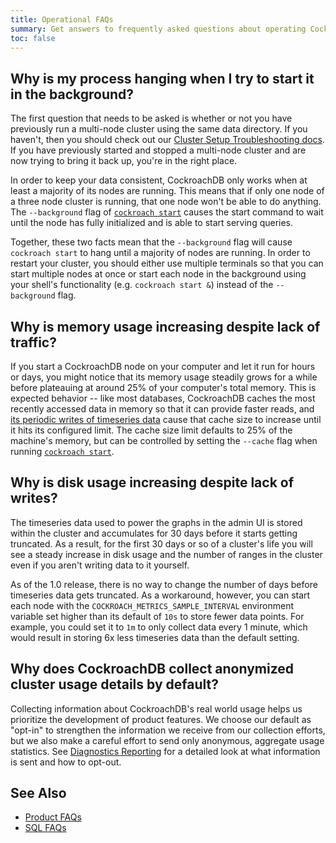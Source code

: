 ```yaml
---
title: Operational FAQs
summary: Get answers to frequently asked questions about operating CockroachDB.
toc: false
---
```


<div id="toc"></div>

## Why is my process hanging when I try to start it in the background?

The first question that needs to be asked is whether or not you have previously
run a multi-node cluster using the same data directory. If you haven't, then you
should check out our [Cluster Setup Troubleshooting
docs](cluster-setup-troubleshooting.html). If you have previously started and
stopped a multi-node cluster and are now trying to bring it back up, you're in
the right place.

In order to keep your data consistent, CockroachDB only works when at least a
majority of its nodes are running. This means that if only one node of a three
node cluster is running, that one node won't be able to do anything. The
`--background` flag of [`cockroach start`](start-a-node.html) causes the start
command to wait until the node has fully initialized and is able to start
serving queries.

Together, these two facts mean that the `--background` flag will cause
`cockroach start` to hang until a majority of nodes are running. In order to
restart your cluster, you should either use multiple terminals so that you can
start multiple nodes at once or start each node in the background using your
shell's functionality (e.g. `cockroach start &`) instead of the `--background`
flag.

## Why is memory usage increasing despite lack of traffic?

If you start a CockroachDB node on your computer and let it run for hours or days, you might notice that its memory usage steadily grows for a while before plateauing at around 25% of your computer's total memory. This is expected behavior -- like most databases, CockroachDB caches the most recently accessed data in memory so that it can provide faster reads, and [its periodic writes of timeseries data](#why-is-disk-usage-increasing-despite-lack-of-writes) cause that cache size to increase until it hits its configured limit. The cache size limit defaults to 25% of the machine's memory, but can be controlled by setting the `--cache` flag when running [`cockroach start`](start-a-node.html).

## Why is disk usage increasing despite lack of writes?

The timeseries data used to power the graphs in the admin UI is stored within the cluster and accumulates for 30 days before it starts getting truncated. As a result, for the first 30 days or so of a cluster's life you will see a steady increase in disk usage and the number of ranges in the cluster even if you aren't writing data to it yourself.

As of the 1.0 release, there is no way to change the number of days before timeseries data gets truncated. As a workaround, however, you can start each node with the `COCKROACH_METRICS_SAMPLE_INTERVAL` environment variable set higher than its default of `10s` to store fewer data points. For example, you could set it to `1m` to only collect data every 1 minute, which would result in storing 6x less timeseries data than the default setting.

## Why does CockroachDB collect anonymized cluster usage details by default?

Collecting information about CockroachDB's real world usage helps us prioritize the development of product features. We choose our default as "opt-in" to strengthen the information we receive from our collection efforts, but we also make a careful effort to send only anonymous, aggregate usage statistics. See [Diagnostics Reporting](diagnostics-reporting.html) for a detailed look at what information is sent and how to opt-out.

## See Also

- [Product FAQs](frequently-asked-questions.html)
- [SQL FAQs](sql-faqs.html)
